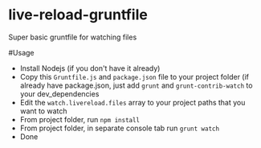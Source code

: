 live-reload-gruntfile
=====================

Super basic gruntfile for watching files

#Usage
- Install Nodejs (if you don't have it already)
- Copy this `Gruntfile.js` and `package.json` file to your project folder (if already have package.json, just add `grunt` and `grunt-contrib-watch` to your dev_dependencies
- Edit the `watch.livereload.files` array to your project paths that you want to watch
- From project folder, run `npm install`
- From project folder, in separate console tab run `grunt watch`
- Done
